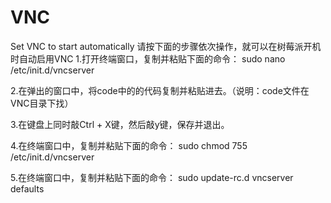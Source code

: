 
# VNC
Set VNC to start automatically
请按下面的步骤依次操作，就可以在树莓派开机时自动启用VNC
1.打开终端窗口，复制并粘贴下面的命令：
sudo nano /etc/init.d/vncserver

2.在弹出的窗口中，将code中的的代码复制并粘贴进去。（说明：code文件在VNC目录下找）

3.在键盘上同时敲Ctrl + X键，然后敲y键，保存并退出。

4.在终端窗口中，复制并粘贴下面的命令：
sudo chmod 755 /etc/init.d/vncserver

5.在终端窗口中，复制并粘贴下面的命令：
sudo update-rc.d vncserver defaults

